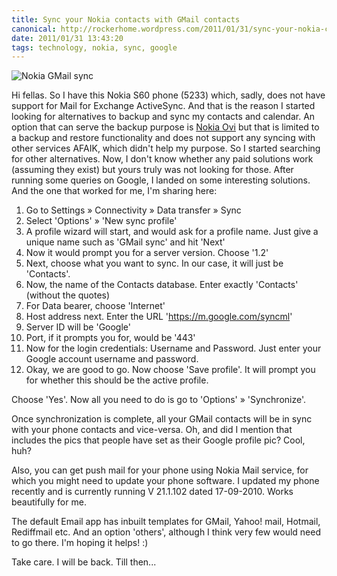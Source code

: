 ```yaml
---
title: Sync your Nokia contacts with GMail contacts
canonical: http://rockerhome.wordpress.com/2011/01/31/sync-your-nokia-contacts-with-gmail/
date: 2011/01/31 13:43:20
tags: technology, nokia, sync, google
---
```

![Nokia GMail sync](http://rockerhome.files.wordpress.com/2011/01/gmail-app-mobile.jpg?w=300)

Hi fellas. So I have this Nokia S60 phone (5233) which, sadly, does not have support for Mail for Exchange ActiveSync. And that is the reason I started looking for alternatives to backup and sync my contacts and calendar.<span class="more"></span> An option that can serve the backup purpose is [Nokia Ovi](http://ovi.com/) but that is limited to a backup and restore functionality and does not support any syncing with other services AFAIK, which didn't help my purpose. So I started searching for other alternatives. Now, I don't know whether any paid solutions work (assuming they exist) but yours truly was not looking for those. After running some queries on Google, I landed on some interesting solutions. And the one that worked for me, I'm sharing here: 
1. Go to Settings » Connectivity » Data transfer » Sync
2. Select 'Options' » 'New sync profile'
3. A profile wizard will start, and would ask for a profile name. Just give a unique name such as 'GMail sync' and hit 'Next'
4. Now it would prompt you for a server version. Choose '1.2'
5. Next, choose what you want to sync. In our case, it will just be 'Contacts'.
6. Now, the name of the Contacts database. Enter exactly 'Contacts' (without the quotes)
7. For Data bearer, choose 'Internet'
8. Host address next. Enter the URL 'https://m.google.com/syncml'
9. Server ID will be 'Google' 
10. Port, if it prompts you for, would be '443' 
11. Now for the login credentials: Username and Password. Just enter your Google account username and password.
12. Okay, we are good to go. Now choose 'Save profile'. It will prompt you for whether this should be the active profile. 

Choose 'Yes'. Now all you need to do is go to 'Options' » 'Synchronize'. 

Once synchronization is complete, all your GMail contacts will be in sync with your phone contacts and vice-versa. Oh, and did I mention that includes the pics that people have set as their Google profile pic? Cool, huh? 

Also, you can get push mail for your phone using Nokia Mail service, for which you might need to update your phone software. I updated my phone recently and is currently running V 21.1.102 dated 17-09-2010. Works beautifully for me. 

The default Email app has inbuilt templates for GMail, Yahoo! mail, Hotmail, Rediffmail etc. And an option 'others', although I think very few would need to go there. I'm hoping it helps! :) 

Take care. I will be back. Till then...